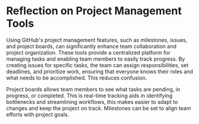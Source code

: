 # Reflection on Project Management Tools

Using GitHub's project management features, such as milestones, issues, and project boards, can significantly enhance team collaboration and project organization. These tools provide a centralized platform for managing tasks and enabling team members to easily track progress. By creating issues for specific tasks, the team can assign responsibilities, set deadlines, and prioritize work, ensuring that everyone knows their roles and what needs to be accomplished. This reduces confusion.

Project boards allows team members to see what tasks are pending, in progress, or completed. This is real-time tracking aids in identifying bottlenecks and streamlining workflows, this makes easier to adapt to changes and keep the project on track. Milestones can be set to align team efforts with project goals.
